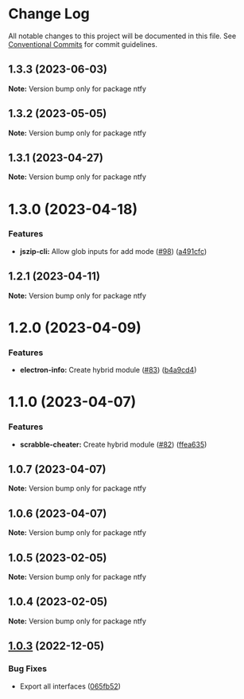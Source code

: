 # Change Log

All notable changes to this project will be documented in this file.
See [Conventional Commits](https://conventionalcommits.org) for commit guidelines.

## 1.3.3 (2023-06-03)

**Note:** Version bump only for package ntfy





## 1.3.2 (2023-05-05)

**Note:** Version bump only for package ntfy





## 1.3.1 (2023-04-27)

**Note:** Version bump only for package ntfy





# 1.3.0 (2023-04-18)


### Features

* **jszip-cli:** Allow glob inputs for add mode ([#98](https://github.com/ffflorian/node-packages/issues/98)) ([a491cfc](https://github.com/ffflorian/node-packages/commit/a491cfcb04d9abdb8e0b2c9995a0de63f05510d9))





## 1.2.1 (2023-04-11)

**Note:** Version bump only for package ntfy





# 1.2.0 (2023-04-09)


### Features

* **electron-info:** Create hybrid module ([#83](https://github.com/ffflorian/node-packages/issues/83)) ([b4a9cd4](https://github.com/ffflorian/node-packages/commit/b4a9cd469cdd21da520ce1d02c878359c0546340))





# 1.1.0 (2023-04-07)


### Features

* **scrabble-cheater:** Create hybrid module ([#82](https://github.com/ffflorian/node-packages/issues/82)) ([ffea635](https://github.com/ffflorian/node-packages/commit/ffea6358e04ce5280f38a1ef4dd1271bb37e422e))





## 1.0.7 (2023-04-07)

**Note:** Version bump only for package ntfy





## 1.0.6 (2023-04-07)

**Note:** Version bump only for package ntfy





## 1.0.5 (2023-02-05)

**Note:** Version bump only for package ntfy





## 1.0.4 (2023-02-05)

**Note:** Version bump only for package ntfy





## [1.0.3](https://github.com/ffflorian/ntfy/compare/v1.0.2...v1.0.3) (2022-12-05)


### Bug Fixes

* Export all interfaces ([065fb52](https://github.com/ffflorian/ntfy/commit/065fb527901c2faa549a5b55551e7dad36e369a8))
